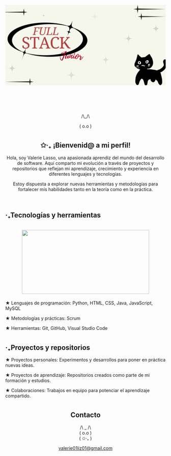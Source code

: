 <div align="center">
<br>
<br>
<br>
<br>
<img src="2.png">
<br>
<br>
<br>
<br>
<br>
<br>
/\_/\  

( o.o )

#
## ✩‧₊ ¡Bienvenid@ a mi perfil! 

Hola, soy Valerie Lasso, una apasionada aprendiz del mundo del desarrollo de software. Aquí comparto mi evolución a través de proyectos y repositorios que reflejan mi aprendizaje, crecimiento y experiencia en diferentes lenguajes y tecnologías.

Estoy dispuesta a explorar nuevas herramientas y metodologías para fortalecer mis habilidades tanto en la teoría como en la práctica.
</div>
<br>

##  ‧₊Tecnologías y herramientas
<br>
<div align="center">
<img width="400" height="200" src="https://github-readme-stats.vercel.app/api/top-langs/?username=MichelLasso&size_weight=0.0005&count_weight=0.3&layout=compact&theme=radical">
</div>
<br>
★ Lenguajes de programación: Python, HTML, CSS, Java, JavaScript, MySQL

★ Metodologías y prácticas: Scrum

★ Herramientas: Git, GitHub, Visual Studio Code

#

##  ‧₊Proyectos y repositorios
★ Proyectos personales: Experimentos y desarrollos para poner en práctica nuevas ideas.

★ Proyectos de aprendizaje: Repositorios creados como parte de mi formación y estudios.

★ Colaboraciones: Trabajos en equipo para potenciar el aprendizaje compartido.
#

<div align="center">

## Contacto
 /\ _ /\  
(  o.o  )  
(   ✩‧₊   )

valerie01liz01@gmail.com
</div>
